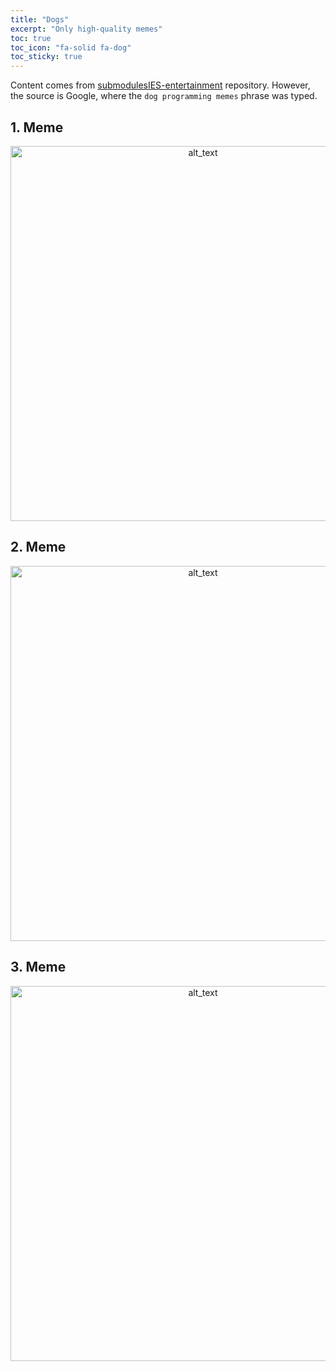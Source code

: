 ```yaml
---
title: "Dogs"
excerpt: "Only high-quality memes"
toc: true
toc_icon: "fa-solid fa-dog"
toc_sticky: true
---
```


Content comes from [submodulesIES-entertainment](https://github.com/wisniewski-mateusz/submodulesIES-entertainment) repository. However, the source is Google, where the `dog programming memes` phrase was typed.

## 1. Meme

<p align="center">
    <img src="{{ site.url }}{{ site.baseurl }}/entertainment/dogs_01.png" alt="alt_text" width="600"/>
</p>

## 2. Meme

<p align="center">
    <img src="{{ site.url }}{{ site.baseurl }}/entertainment/dogs_02.png" alt="alt_text" width="600"/>
</p>

## 3. Meme

<p align="center">
    <img src="{{ site.url }}{{ site.baseurl }}/entertainment/dogs_03.png" alt="alt_text" width="600"/>
</p>